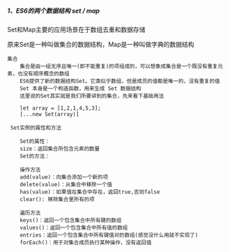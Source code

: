 ##### 1、ES6的两个数据结构 set / map
Set和Map主要的应用场景在于数组去重和数据存储 

原来Set是一种叫做集合的数据结构，Map是一种叫做字典的数据结构

    集合
        集合是由一组无序且唯一(即不能重复)的项组成的，可以想象成集合是一个既没有重复元素，也没有顺序概念的数组
        ES6提供了新的数据结构Set。它类似于数组，但是成员的值都是唯一的，没有重复的值
        Set 本身是一个构造函数，用来生成 Set 数据结构
        这里说的Set其实就是我们所要讲到的集合，先来看下基础用法

        let array = [1,2,1,4,5,3];
        [...new Set(array)] 

     Set实例的属性和方法

        Set的属性：
        size：返回集合所包含元素的数量
        Set的方法：

        操作方法
        add(value)：向集合添加一个新的项
        delete(value)：从集合中移除一个值
        has(value)：如果值在集合中存在，返回true,否则false
        clear(): 移除集合里所有的项

        遍历方法
        keys()：返回一个包含集合中所有键的数组
        values()：返回一个包含集合中所有值的数组
        entries：返回一个包含集合中所有键值对的数组(感觉没什么用就不实现了)
        forEach()：用于对集合成员执行某种操作，没有返回值



        